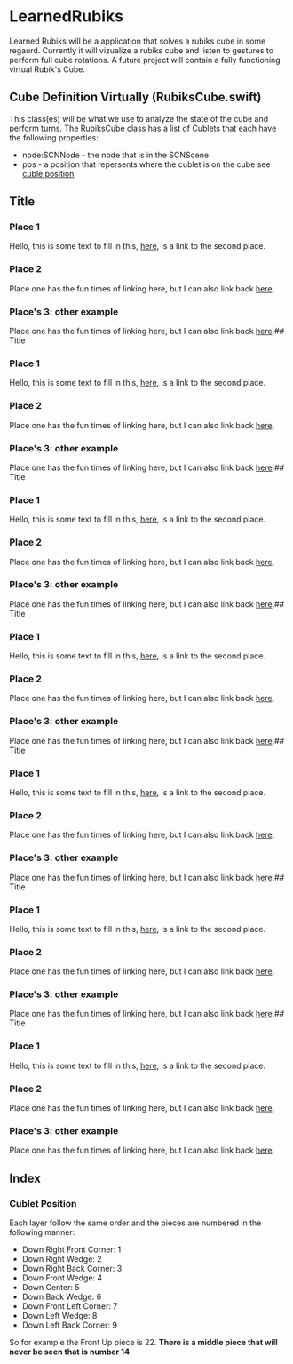 # LearnedRubiks
Learned Rubiks will be a application that solves a rubiks cube in some regaurd. 
Currently it will vizualize a rubiks cube and listen to gestures to perform full cube rotations. 
A future project will contain a fully functioning virtual Rubik's Cube.


## Cube Definition Virtually (RubiksCube.swift)
This class(es) will be what we use to analyze the state of the cube and perform turns. 
The RubiksCube class has a list of Cublets that each have the following properties:
* node:SCNNode - the node that is in the SCNScene 
* pos - a position that repersents where the cublet is on the cube see [cuble position](###-Cublet-Position)

## Title

### Place 1

Hello, this is some text to fill in this, [here](#place-2), is a link to the second place.

### Place 2

Place one has the fun times of linking here, but I can also link back [here](#place-1).

### Place's 3: other example

Place one has the fun times of linking here, but I can also link back [here](#places-3-other-example).## Title

### Place 1

Hello, this is some text to fill in this, [here](#place-2), is a link to the second place.

### Place 2

Place one has the fun times of linking here, but I can also link back [here](#place-1).

### Place's 3: other example

Place one has the fun times of linking here, but I can also link back [here](#places-3-other-example).## Title

### Place 1

Hello, this is some text to fill in this, [here](#place-2), is a link to the second place.

### Place 2

Place one has the fun times of linking here, but I can also link back [here](#place-1).

### Place's 3: other example

Place one has the fun times of linking here, but I can also link back [here](#places-3-other-example).## Title

### Place 1

Hello, this is some text to fill in this, [here](#place-2), is a link to the second place.

### Place 2

Place one has the fun times of linking here, but I can also link back [here](#place-1).

### Place's 3: other example

Place one has the fun times of linking here, but I can also link back [here](#places-3-other-example).## Title

### Place 1

Hello, this is some text to fill in this, [here](#place-2), is a link to the second place.

### Place 2

Place one has the fun times of linking here, but I can also link back [here](#place-1).

### Place's 3: other example

Place one has the fun times of linking here, but I can also link back [here](#places-3-other-example).## Title

### Place 1

Hello, this is some text to fill in this, [here](#place-2), is a link to the second place.

### Place 2

Place one has the fun times of linking here, but I can also link back [here](#place-1).

### Place's 3: other example

Place one has the fun times of linking here, but I can also link back [here](#places-3-other-example).## Title

### Place 1

Hello, this is some text to fill in this, [here](#place-2), is a link to the second place.

### Place 2

Place one has the fun times of linking here, but I can also link back [here](#place-1).

### Place's 3: other example

Place one has the fun times of linking here, but I can also link back [here](#places-3-other-example).
## Index
### Cublet Position
Each layer follow the same order and the pieces are numbered in the following manner:
* Down Right Front Corner: 1
* Down Right Wedge: 2
* Down Right Back Corner: 3
* Down Front Wedge: 4
* Down Center: 5
* Down Back Wedge: 6
* Down Front Left Corner: 7
* Down Left Wedge: 8
* Down Left Back Corner: 9

So for example the Front Up piece is 22. **There is a middle piece that will never be seen that is number 14**
